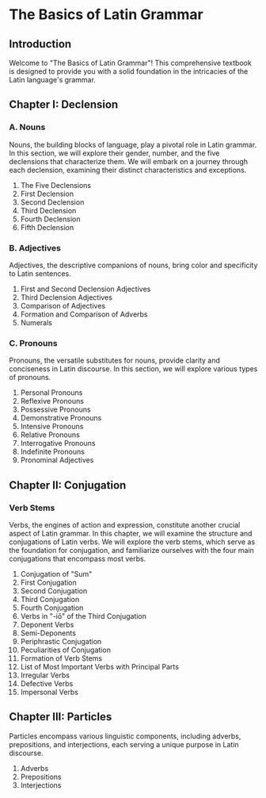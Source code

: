 # The Basics of Latin Grammar

## Introduction

Welcome to "The Basics of Latin Grammar"! This comprehensive textbook is designed to provide you with a solid foundation in the intricacies of the Latin language's grammar.

## Chapter I: Declension

### A. Nouns

Nouns, the building blocks of language, play a pivotal role in Latin grammar. In this section, we will explore their gender, number, and the five declensions that characterize them. We will embark on a journey through each declension, examining their distinct characteristics and exceptions.

1. The Five Declensions
2. First Declension
3. Second Declension
4. Third Declension
5. Fourth Declension
6. Fifth Declension

### B. Adjectives

Adjectives, the descriptive companions of nouns, bring color and specificity to Latin sentences. 

1. First and Second Declension Adjectives
2. Third Declension Adjectives
3. Comparison of Adjectives
4. Formation and Comparison of Adverbs
5. Numerals

### C. Pronouns

Pronouns, the versatile substitutes for nouns, provide clarity and conciseness in Latin discourse. In this section, we will explore various types of pronouns.

1. Personal Pronouns
2. Reflexive Pronouns
3. Possessive Pronouns
4. Demonstrative Pronouns
5. Intensive Pronouns
6. Relative Pronouns
7. Interrogative Pronouns
8. Indefinite Pronouns
9. Pronominal Adjectives

## Chapter II: Conjugation

### Verb Stems

Verbs, the engines of action and expression, constitute another crucial aspect of Latin grammar. In this chapter, we will examine the structure and conjugations of Latin verbs. We will explore the verb stems, which serve as the foundation for conjugation, and familiarize ourselves with the four main conjugations that encompass most verbs.

1. Conjugation of "Sum"
2. First Conjugation
3. Second Conjugation
4. Third Conjugation
5. Fourth Conjugation
6. Verbs in "-iō" of the Third Conjugation
7. Deponent Verbs
8. Semi-Deponents
9. Periphrastic Conjugation
10. Peculiarities of Conjugation
11. Formation of Verb Stems
12. List of Most Important Verbs with Principal Parts
13. Irregular Verbs
14. Defective Verbs
15. Impersonal Verbs

## Chapter III: Particles

Particles encompass various linguistic components, including adverbs, prepositions, and interjections, each serving a unique purpose in Latin discourse.

1. Adverbs
2. Prepositions
3. Interjections
